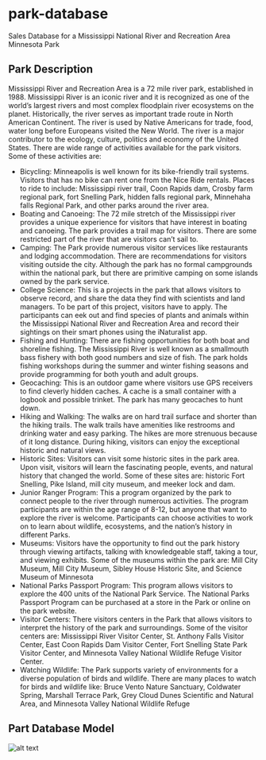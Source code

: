 # park-database
Sales Database for a Mississippi National River and Recreation Area Minnesota Park
## Park Description
Mississippi River and Recreation Area is a 72 mile river park, established in 1988. Mississippi River is an iconic river and it is recognized as one of the world’s largest rivers and most complex floodplain river ecosystems on the planet. Historically, the river serves as important trade route in North American Continent. The river is used by Native Americans for trade, food, water long before Europeans visited the New World. The river is a major contributor to the ecology, culture, politics and economy of the United States.
There are wide range of activities available for the park visitors. Some of these activities are:
* Bicycling: Minneapolis is well known for its bike-friendly trail systems. Visitors that has no bike can rent one from the Nice Ride rentals. Places to ride to include: Mississippi river trail, Coon Rapids dam, Crosby farm regional park, fort Snelling Park, hidden falls regional park, Minnehaha falls Regional Park, and other parks around the river area.  
* Boating and Canoeing: The 72 mile stretch of the Mississippi river provides a unique experience for visitors that have interest in boating and canoeing. The park provides a trail map for visitors. There are some restricted part of the river that are visitors can’t sail to. 
* Camping: The Park provide numerous visitor services like restaurants and lodging accommodation. There are recommendations for visitors visiting outside the city. Although the park has no formal campgrounds within the national park, but there are primitive camping on some islands owned by the park service. 
* College Science: This is a projects in the park that allows visitors to observe record, and share the data they find with scientists and land managers. To be part of this project, visitors have to apply. The participants can eek out and find species of plants and animals within the Mississippi National River and Recreation Area and record their sightings on their smart phones using the iNaturalist app. 
* Fishing and Hunting: There are fishing opportunities for both boat and shoreline fishing. The Mississippi River is well known as a smallmouth bass fishery with both good numbers and size of fish. The park holds fishing workshops during the summer and winter fishing seasons and provide programming for both youth and adult groups. 
* Geocaching: This is an outdoor game where visitors use GPS receivers to find cleverly hidden caches. A cache is a small container with a logbook and possible trinket. The park has many geocaches to hunt down.
* Hiking and Walking: The walks are on hard trail surface and shorter than the hiking trails. The walk trails have amenities like restrooms and drinking water and easy parking. The hikes are more strenuous because of it long distance. During hiking, visitors can enjoy the exceptional historic and natural views.
* Historic Sites: Visitors can visit some historic sites in the park area. Upon visit, visitors will learn the fascinating people, events, and natural history that changed the world. Some of these sites are: historic Fort Snelling, Pike Island, mill city museum, and meeker lock and dam. 
* Junior Ranger Program: This a program organized by the park to connect people to the river through numerous activities. The program participants are within the age range of 8-12, but anyone that want to explore the river is welcome. Participants can choose activities to work on to learn about wildlife, ecosystems, and the nation’s history in different Parks.
* Museums: Visitors have the opportunity to find out the park history through viewing artifacts, talking with knowledgeable staff, taking a tour, and viewing exhibits. Some of the museums within the park are: Mill City Museum, Mill City Museum, Sibley House Historic Site, and Science Museum of Minnesota
* National Parks Passport Program: This program allows visitors to explore the 400 units of the National Park Service. The National Parks Passport Program can be purchased at a store in the Park or online on the park website. 
* Visitor Centers: There visitors centers in the Park that allows visitors to interpret the history of the park and surroundings. Some of the visitor centers are: Mississippi River Visitor Center, St. Anthony Falls Visitor Center, East Coon Rapids Dam Visitor Center, Fort Snelling State Park Visitor Center, and Minnesota Valley National Wildlife Refuge Visitor Center.
* Watching Wildlife:  The Park supports variety of environments for a diverse population of birds and wildlife. There are many places to watch for birds and wildlife like: Bruce Vento Nature Sanctuary, Coldwater Spring, Marshall Terrace Park, Grey Cloud Dunes Scientific and Natural Area, and Minnesota Valley National Wildlife Refuge
## Part Database Model 
![alt text](https://user-images.githubusercontent.com/37972518/118476105-56275780-b6ca-11eb-9003-0bfb5626a6cd.jpg)
